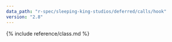 ```yaml
---
data_path: "r-spec/sleeping-king-studios/deferred/calls/hook"
version: "2.8"
---
```


{% include reference/class.md %}
